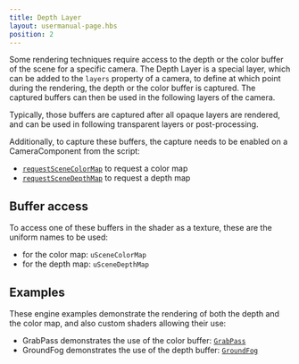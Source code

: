 ```yaml
---
title: Depth Layer
layout: usermanual-page.hbs
position: 2
---
```


Some rendering techniques require access to the depth or the color buffer of the scene for a specific camera. The Depth Layer is a special layer, which can be added to the `layers` property of a camera, to define at which point during the rendering, the depth or the color buffer is captured. The captured buffers can then be used in the following layers of the camera.

Typically, those buffers are captured after all opaque layers are rendered, and can be used in following transparent layers or post-processing.

Additionally, to capture these buffers, the capture needs to be enabled on a CameraComponent from the script:

- [```requestSceneColorMap```][0] to request a color map
- [```requestSceneDepthMap```][1] to request a depth map

## Buffer access

To access one of these buffers in the shader as a texture, these are the uniform names to be used:

- for the color map: `uSceneColorMap`
- for the depth map: `uSceneDepthMap`

## Examples

These engine examples demonstrate the rendering of both the depth and the color map, and also custom shaders allowing their use:

- GrabPass demonstrates the use of the color buffer: [`GrabPass`][2]
- GroundFog demonstrates the use of the depth buffer: [`GroundFog`][3]

[0]: /api/pc.CameraComponent.html#requestSceneColorMap
[1]: /api/pc.CameraComponent.html#requestSceneDepthMap
[2]: https://playcanvas.github.io/#/graphics/grab-pass
[3]: https://playcanvas.github.io/#/graphics/ground-fog

